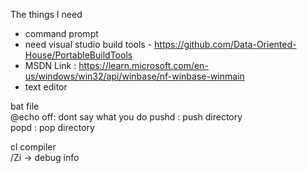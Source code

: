 The things I need 
- command prompt
- need visual studio build tools - https://github.com/Data-Oriented-House/PortableBuildTools
- MSDN Link : https://learn.microsoft.com/en-us/windows/win32/api/winbase/nf-winbase-winmain
- text editor

bat file <br />
@echo off: dont say what you do
pushd : push directory <br />
popd : pop directory <br />

cl compiler <br />
/Zi -> debug info <br />
